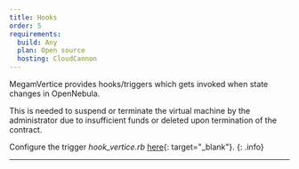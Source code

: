 ```yaml
---
title: Hooks
order: 5
requirements:
  build: Any
  plan: Open source
  hosting: CloudCannon
---
```


MegamVertice  provides hooks/triggers which gets invoked when state changes in OpenNebula.

This is needed to suspend or terminate the virtual machine by the administrator due to insufficient funds or deleted upon termination of the contract.

Configure the trigger *hook_vertice.rb* [here](https://github.com/megamsys/gitpackager/blob/master/support/README.md){: target="_blank"}.
{: .info}

---
